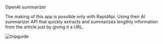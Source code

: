 OpenAI summarizer

The making of this app is possible only with RapidApi.
Using their AI summarizer API that quickly extracts and summarizes lengthly information from the article just by giving it a URL.

![tripguide](https://user-images.githubusercontent.com/91914423/233782073-68a10b5d-e134-400f-a89f-07ea89713b81.png)
